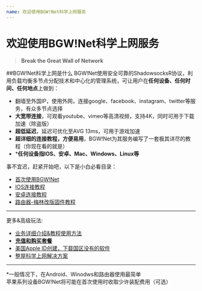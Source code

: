 ```yaml
---
name: 欢迎使用BGW!Net科学上网服务
---
```


# 欢迎使用BGW!Net科学上网服务
> **Break the Great Wall of Network**

##BGW!Net科学上网是什么
BGW!Net使用安全可靠的ShadowsocksR协议，利用负载均衡多节点分配技术和中心化的管理系统，可让用户在**任何设备、任何时间、任何地点**上做到：

 - 翻墙至外国IP，使用外网，连接google、facebook、instagram、twitter等服务，有众多节点选择
 - **大宽带连接**，可观看youtube、vimeo等高清视频，支持4K，同时可用于下载加速（除盗版）
 - **超低延迟**，延迟可优化至AVG 13ms，可用于游戏加速
 - **超详细的连接教程，方便易用**，BGW!Net为其服务编写了一套极其详尽的教程（你现在看的就是）
 - ***任何设备指IOS、安卓、Mac、Windows、Linux等**

事不宜迟，赶紧开始吧，以下是小白必看目录：

 - [首次使用BGW!Net][1]
 - [IOS连接教程][2]
 - [安卓连接教程][3]
 - [路由器-梅林改版固件教程][4]
 
----------
更多&高级玩法:

 - [业务详细介绍&教程使用方法][5]
 - [**充值和购买套餐**][6]
 - [美国Apple ID创建，下载国区没有的软件][7]
 - [整屋科学上网解决方案][8]
 
----------
*一般情况下，在Android、Winodws和路由器使用最简单  
苹果系列设备BGW!Net将可能在首次使用时收取少许装配费用（可选）

  


  [1]: https://support.frankjun.com/docs/startup/basic
  [2]: https://support.frankjun.com/docs/startup/ios
  [3]: https://support.frankjun.com/docs/startup/android
  [4]: https://support.frankjun.com/docs/startup/router
  [5]: https://support.frankjun.com/docs/intro/detail
  [6]: https://support.frankjun.com/docs/purchase/recharge
  [7]: https://support.frankjun.com/docs/value_added/shadowrocket
  [8]: https://support.frankjun.com/docs/value_added/router
